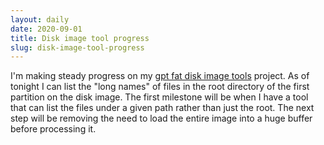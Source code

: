 ```yaml
---
layout: daily
date: 2020-09-01
title: Disk image tool progress
slug: disk-image-tool-progress
---
```


I'm making steady progress on my [gpt fat disk image tools](https://github.com/stevebob/gpt-fat-disk-image) project.
As of tonight I can list the "long names" of files in the root directory of the first partition on the disk image.
The first milestone will be when I have a tool that can list the files under a given path rather than just the root.
The next step will be removing the need to load the entire image into a huge buffer before processing it.
